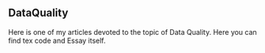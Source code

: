 ## DataQuality

Here is one of my articles devoted to the topic of Data Quality. Here you can find tex code and Essay itself. 

